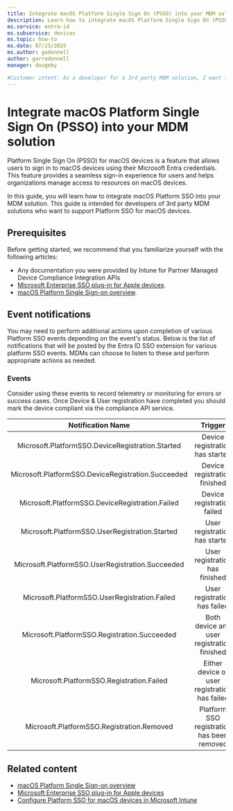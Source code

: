 ```yaml
---
title: Integrate macOS Platform Single Sign On (PSSO) into your MDM solution
description: Learn how to integrate macOS Platform Single Sign On (PSSO) into your MDM solution.
ms.service: entra-id
ms.subservice: devices
ms.topic: how-to
ms.date: 07/23/2025
ms.author: godonnell
author: garrodonnell
manager: dougeby

#Customer intent: As a developer for a 3rd party MDM solution, I want to integrate macOS Platform Single Sign On (PSSO) into my MDM solution so that I can provide a seamless sign-in experience for users on macOS devices.
---
```


# Integrate macOS Platform Single Sign On (PSSO) into your MDM solution
Platform Single Sign On (PSSO) for macOS devices is a feature that allows users to sign in to macOS devices using their Microsoft Entra credentials. This feature provides a seamless sign-in experience for users and helps organizations manage access to resources on macOS devices.

In this guide, you will learn how to integrate macOS Platform SSO into your MDM solution. This guide is intended for developers of 3rd party MDM solutions who want to support Platform SSO for macOS devices.

## Prerequisites
Before getting started, we recommend that you familiarize yourself with the following articles:
* Any documentation you were provided by Intune for Partner Managed Device Compliance Integration APIs
* [Microsoft Enterprise SSO plug-in for Apple devices](../../identity-platform/apple-sso-plugin.md).
* [macOS Platform Single Sign-on overview](./macos-psso.md).

## Event notifications
You may need to perform additional actions upon completion of various Platform SSO events depending on the event's status. Below is the list of notifications that will be posted by the Entra ID SSO extension for various platform SSO events. MDMs can choose to listen to these and perform appropriate actions as needed. 

### Events
Consider using these events to record telemetry or monitoring for errors or success cases. Once Device & User registration have completed you should mark the device compliant via the compliance API service. 

|Notification Name  |Trigger  |
|:---:|:---:|
|Microsoft.PlatformSSO.DeviceRegistration.Started  |Device registration has started  |
|Microsoft.PlatformSSO.DeviceRegistration.Succeeded  |Device registration finished  |
|Microsoft.PlatformSSO.DeviceRegistration.Failed  |Device registration failed  |
|Microsoft.PlatformSSO.UserRegistration.Started  |User registration has started  |
|Microsoft.PlatformSSO.UserRegistration.Succeeded  |User registration has finished  |
|Microsoft.PlatformSSO.UserRegistration.Failed  |User registration has failed  |
|Microsoft.PlatformSSO.Registration.Succeeded  |Both device and user registration finished  |
|Microsoft.PlatformSSO.Registration.Failed  |Either device or user registration has failed  |
|Microsoft.PlatformSSO.Registration.Removed  |Platform SSO registration has been removed  |

## Related content

* [macOS Platform Single Sign-on overview](./macos-psso.md)
* [Microsoft Enterprise SSO plug-in for Apple devices](../../identity-platform/apple-sso-plugin.md)
* [Configure Platform SSO for macOS devices in Microsoft Intune](/intune/intune-service/configuration/platform-sso-macos)